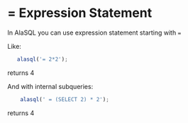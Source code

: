 # = Expression Statement

In AlaSQL you can use expression statement starting with ```=```

Like:
```js
   alasql('= 2*2');
```
returns 4

And with internal subqueries:
```js
    alasql(' = (SELECT 2) * 2');
```
returns 4